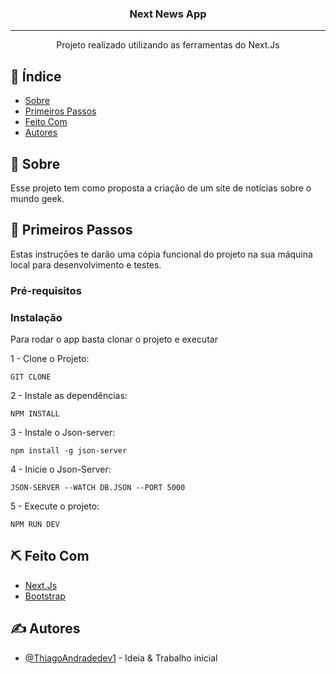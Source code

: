 <h3 align="center">Next News App</h3>

---

<p align="center"> Projeto realizado utilizando as ferramentas do Next.Js
    <br> 
</p>

## 📝 Índice

- [Sobre](#sobre)
- [Primeiros Passos](#primeiros_passos)
- [Feito Com](#feito_com)
- [Autores](#autores)

## 🧐 Sobre <a name = "sobre"></a>

Esse projeto tem como proposta a criação de um site de notícias sobre o mundo geek.

## 🏁 Primeiros Passos <a name = "primeiros_passos"></a>

Estas instruçōes te darão uma cópia funcional do projeto na sua máquina local para desenvolvimento e testes.

### Pré-requisitos

### Instalação

Para rodar o app basta clonar o projeto e executar

1 - Clone o Projeto:

```
GIT CLONE
```

2 - Instale as dependências:

```
NPM INSTALL
```

3 - Instale o Json-server:

```
npm install -g json-server
```

4 - Inicie o Json-Server:

```
JSON-SERVER --WATCH DB.JSON --PORT 5000
```

5 - Execute o projeto:

```
NPM RUN DEV
```

## ⛏️ Feito Com <a name = "feito_com"></a>

- [Next.Js](https://nextjs.org/)
- [Bootstrap](https://getbootstrap.com/)

## ✍️ Autores <a name = "autores"></a>

- [@ThiagoAndradedev1](https://github.com/ThiagoAndradedev1) - Ideia & Trabalho inicial

